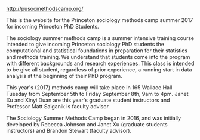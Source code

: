 http://pusocmethodscamp.org/

This is the website for the Princeton sociology methods camp summer 2017 for incoming Princeton PhD Students.

The sociology summer methods camp is a summer intensive training course intended to give incoming Princeton sociology PhD students the computational and statistical foundations in preparation for their statistics and methods training. We understand that students come into the program with different backgrounds and research experiences. This class is intended to be give all student, regardless of prior experience, a running start in data analysis at the beginning of their PhD program.

This year's (2017) methods camp will take place in 165 Wallace Hall Tuesday from September 5th to Friday September 8th, 9am to 4pm. Janet Xu and Xinyi Duan are this year's graduate student instructors and Professor Matt Salganik is faculty advisor.

The Sociology Summer Methods Camp began in 2016, and was initially developed by Rebecca Johnson and Janet Xu (graduate students instructors) and Brandon Stewart (faculty advisor).
